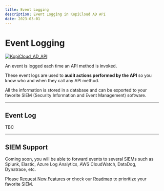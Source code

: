 ```yaml
---
title: Event Logging
description: Event Logging in KopiCloud AD API
date: 2023-03-01
---
```


# Event Logging
[![KopiCloud_AD_API](https://img.shields.io/badge/kopiCloud_ad-v1.0+-blueviolet.svg)](https://www.kopicloud-ad-api.com)

An event is logged each time an API method is invoked.

These event logs are used to **audit actions performed by the API** so you know who and when they call any API method.

All the information is stored in a database and can be exported to your favorite SIEM (Security Information and Event Management) software.

----

## Event Log

TBC

----

## SIEM Support

Coming soon, you will be able to forward events to several SIEMs such as Splunk, Elastic, Azure Log Analytics, AWS CloudWatch, DataDog, Dynatrace, etc.

Please [Request New Features](https://kopicloud-ad-api.com/Feature) or check our [Roadmap](https://kopicloud-ad-api.com/Feature/Roadmap) to prioritize your favorite SIEM.

